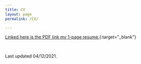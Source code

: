 ```yaml
---
title: CV
layout: page
permalink: /CV/

---
```

[Linked here is the PDF link my 1-page resume.]({{shivyucel.github.io}}/static/04122021_resume.pdf){:target="_blank"}

<br/>

Last updated 04/12/2021.



